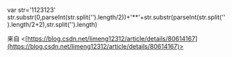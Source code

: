 var str='1123123' <br />str.substr(0,parseInt(str.split('').length/2))+'**'+str.substr(parseInt(str.split('').length/2+2),str.split('').length) 

来自 <[https://blog.csdn.net/limeng12312/article/details/80614167](https://blog.csdn.net/limeng12312/article/details/80614167)>  
